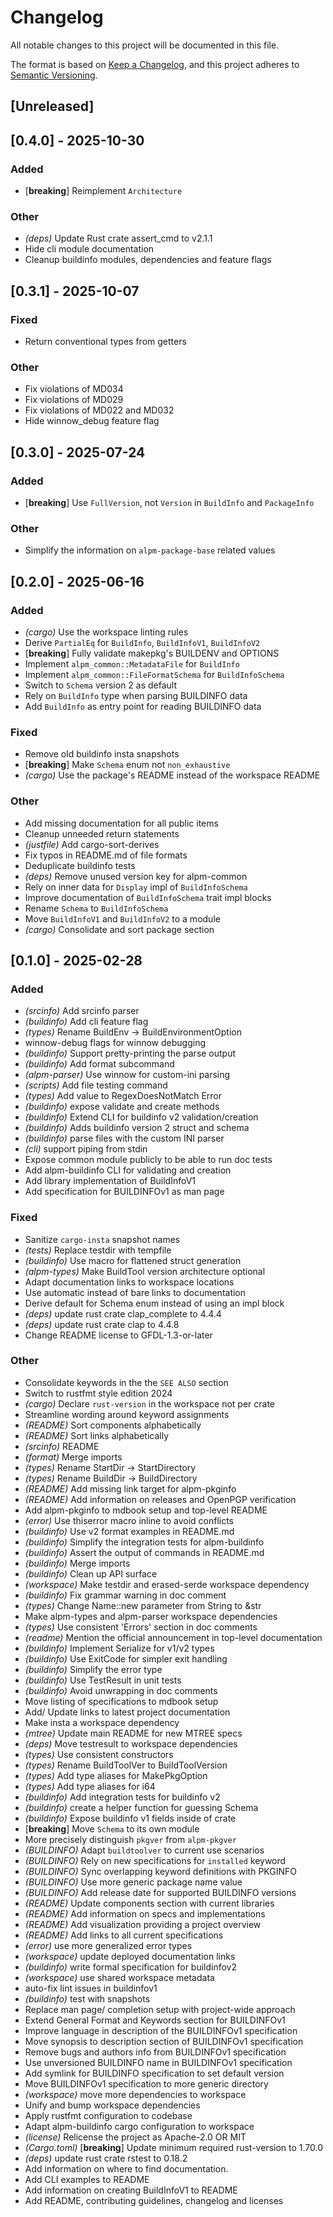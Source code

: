 # Changelog

All notable changes to this project will be documented in this file.

The format is based on [Keep a Changelog](https://keepachangelog.com/en/1.0.0/),
and this project adheres to [Semantic Versioning](https://semver.org/spec/v2.0.0.html).

## [Unreleased]

## [0.4.0] - 2025-10-30

### Added

- [**breaking**] Reimplement `Architecture`

### Other

- *(deps)* Update Rust crate assert_cmd to v2.1.1
- Hide cli module documentation
- Cleanup buildinfo modules, dependencies and feature flags

## [0.3.1] - 2025-10-07

### Fixed

- Return conventional types from getters

### Other

- Fix violations of MD034
- Fix violations of MD029
- Fix violations of MD022 and MD032
- Hide winnow_debug feature flag

## [0.3.0] - 2025-07-24

### Added

- [**breaking**] Use `FullVersion`, not `Version` in `BuildInfo` and `PackageInfo`

### Other

- Simplify the information on `alpm-package-base` related values

## [0.2.0] - 2025-06-16

### Added

- *(cargo)* Use the workspace linting rules
- Derive `PartialEq` for `BuildInfo`, `BuildInfoV1`, `BuildInfoV2`
- [**breaking**] Fully validate makepkg's BUILDENV and OPTIONS
- Implement `alpm_common::MetadataFile` for `BuildInfo`
- Implement `alpm_common::FileFormatSchema` for `BuildInfoSchema`
- Switch to `Schema` version 2 as default
- Rely on `BuildInfo` type when parsing BUILDINFO data
- Add `BuildInfo` as entry point for reading BUILDINFO data

### Fixed

- Remove old buildinfo insta snapshots
- [**breaking**] Make `Schema` enum not `non_exhaustive`
- *(cargo)* Use the package's README instead of the workspace README

### Other

- Add missing documentation for all public items
- Cleanup unneeded return statements
- *(justfile)* Add cargo-sort-derives
- Fix typos in README.md of file formats
- Deduplicate buildinfo tests
- *(deps)* Remove unused version key for alpm-common
- Rely on inner data for `Display` impl of `BuildInfoSchema`
- Improve documentation of `BuildInfoSchema` trait impl blocks
- Rename `Schema` to `BuildInfoSchema`
- Move `BuildInfoV1` and `BuildInfoV2` to a module
- *(cargo)* Consolidate and sort package section

## [0.1.0] - 2025-02-28

### Added

- *(srcinfo)* Add srcinfo parser
- *(buildinfo)* Add cli feature flag
- *(types)* Rename BuildEnv -> BuildEnvironmentOption
- winnow-debug flags for winnow debugging
- *(buildinfo)* Support pretty-printing the parse output
- *(buildinfo)* Add format subcommand
- *(alpm-parser)* Use winnow for custom-ini parsing
- *(scripts)* Add file testing command
- *(types)* Add value to RegexDoesNotMatch Error
- *(buildinfo)* expose validate and create methods
- *(buildinfo)* Extend CLI for buildinfo v2 validation/creation
- *(buildinfo)* Adds buildinfo version 2 struct and schema
- *(buildinfo)* parse files with the custom INI parser
- *(cli)* support piping from stdin
- Expose common module publicly to be able to run doc tests
- Add alpm-buildinfo CLI for validating and creation
- Add library implementation of BuildInfoV1
- Add specification for BUILDINFOv1 as man page

### Fixed

- Sanitize `cargo-insta` snapshot names
- *(tests)* Replace testdir with tempfile
- *(buildinfo)* Use macro for flattened struct generation
- *(alpm-types)* Make BuildTool version architecture optional
- Adapt documentation links to workspace locations
- Use automatic instead of bare links to documentation
- Derive default for Schema enum instead of using an impl block
- *(deps)* update rust crate clap_complete to 4.4.4
- *(deps)* update rust crate clap to 4.4.8
- Change README license to GFDL-1.3-or-later

### Other

- Consolidate keywords in the the `SEE ALSO` section
- Switch to rustfmt style edition 2024
- *(cargo)* Declare `rust-version` in the workspace not per crate
- Streamline wording around keyword assignments
- *(README)* Sort components alphabetically
- *(README)* Sort links alphabetically
- *(srcinfo)* README
- *(format)* Merge imports
- *(types)* Rename StartDir -> StartDirectory
- *(types)* Rename BuildDir -> BuildDirectory
- *(README)* Add missing link target for alpm-pkginfo
- *(README)* Add information on releases and OpenPGP verification
- Add alpm-pkginfo to mdbook setup and top-level README
- *(error)* Use thiserror macro inline to avoid conflicts
- *(buildinfo)* Use v2 format examples in README.md
- *(buildinfo)* Simplify the integration tests for alpm-buildinfo
- *(buildinfo)* Assert the output of commands in README.md
- *(buildinfo)* Merge imports
- *(buildinfo)* Clean up API surface
- *(workspace)* Make testdir and erased-serde workspace dependency
- *(buildinfo)* Fix grammar warning in doc comment
- *(types)* Change Name::new parameter from String to &str
- Make alpm-types and alpm-parser workspace dependencies
- *(types)* Use consistent 'Errors' section in doc comments
- *(readme)* Mention the official announcement in top-level documentation
- *(buildinfo)* Implement Serialize for v1/v2 types
- *(buildinfo)* Use ExitCode for simpler exit handling
- *(buildinfo)* Simplify the error type
- *(buildinfo)* Use TestResult in unit tests
- *(buildinfo)* Avoid unwrapping in doc comments
- Move listing of specifications to mdbook setup
- Add/ Update links to latest project documentation
- Make insta a workspace dependency
- *(mtree)* Update main README for new MTREE specs
- *(deps)* Move testresult to workspace dependencies
- *(types)* Use consistent constructors
- *(types)* Rename BuildToolVer to BuildToolVersion
- *(types)* Add type aliases for MakePkgOption
- *(types)* Add type aliases for i64
- *(buildinfo)* Add integration tests for buildinfo v2
- *(buildinfo)* create a helper function for guessing Schema
- *(buildinfo)* Expose buildinfo v1 fields inside of crate
- [**breaking**] Move `Schema` to its own module
- More precisely distinguish `pkgver` from `alpm-pkgver`
- *(BUILDINFO)* Adapt `buildtoolver` to current use scenarios
- *(BUILDINFO)* Rely on new specifications for `installed` keyword
- *(BUILDINFO)* Sync overlapping keyword definitions with PKGINFO
- *(BUILDINFO)* Use more generic package name value
- *(BUILDINFO)* Add release date for supported BUILDINFO versions
- *(README)* Update components section with current libraries
- *(README)* Add information on specs and implementations
- *(README)* Add visualization providing a project overview
- *(README)* Add links to all current specifications
- *(error)* use more generalized error types
- *(workspace)* update deployed documentation links
- *(buildinfo)* write formal specification for buildinfov2
- *(workspace)* use shared workspace metadata
- auto-fix lint issues in buildinfov1
- *(buildinfo)* test with snapshots
- Replace man page/ completion setup with project-wide approach
- Extend General Format and Keywords section for BUILDINFOv1
- Improve language in description of the BUILDINFOv1 specification
- Move synopsis to description section of BUILDINFOv1 specification
- Remove bugs and authors info from BUILDINFOv1 specification
- Use unversioned BUILDINFO name in BUILDINFOv1 specification
- Add symlink for BUILDINFO specification to set default version
- Move BUILDINFOv1 specification to more generic directory
- *(workspace)* move more dependencies to workspace
- Unify and bump workspace dependencies
- Apply rustfmt configuration to codebase
- Adapt alpm-buildinfo cargo configuration to workspace
- *(license)* Relicense the project as Apache-2.0 OR MIT
- *(Cargo.toml)* [**breaking**] Update minimum required rust-version to 1.70.0
- *(deps)* update rust crate rstest to 0.18.2
- Add information on where to find documentation.
- Add CLI examples to README
- Add information on creating BuildInfoV1 to README
- Add README, contributing guidelines, changelog and licenses
